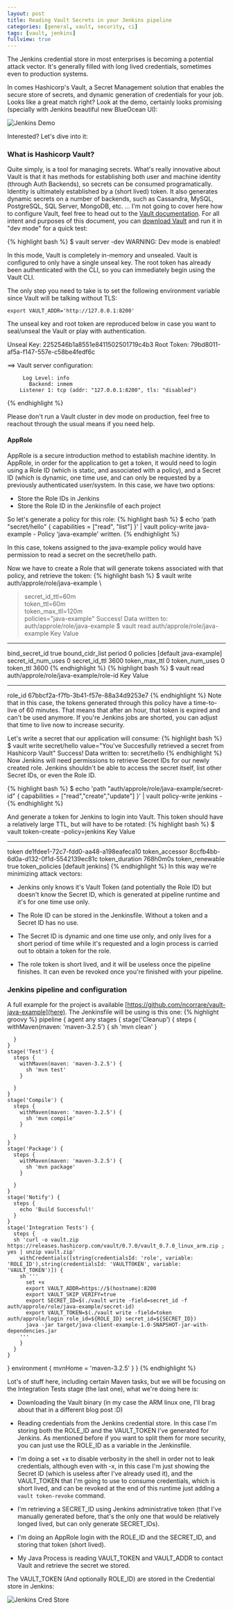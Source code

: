 ```yaml
---
layout: post
title: Reading Vault Secrets in your Jenkins pipeline
categories: [general, vault, security, ci]
tags: [vault, jenkins]
fullview: true
---
```

The Jenkins credential store in most enterprises is becoming a potential attack vector. It's generally filled with long lived credentials, sometimes even to production systems.

In comes Hashicorp's Vault, a Secret Management solution that enables the secure store of secrets, and dynamic generation of credentials for your job. Looks like a great match right? Look at the demo, certainly looks promising (specially with Jenkins beautiful new BlueOcean UI):

![Jenkins Demo](/assets/media/0OCENniTf9.gif "Jenkins Pipeline consuming secrets from Vault")

Interested? Let's dive into it:

### What is Hashicorp Vault?
Quite simply, is a tool for managing secrets. What's really innovative about Vault is that it has methods for establishing both user and machine identity (through Auth Backends), so secrets can be consumed programatically. Identity is ultimately established by a (short lived) token. It also generates dynamic secrets on a number of backends, such as Cassandra, MySQL, PostgreSQL, SQL Server, MongoDB, etc. ... I'm not going to cover here how to configure Vault, feel free to head out to the [Vault documentation](https://www.vaultproject.io/docs/index.html). For all intent and purposes of this document, you can [download Vault](https://www.vaultproject.io/downloads.html) and run it in "dev mode" for a quick test:

{% highlight bash %}
$ vault server -dev
WARNING: Dev mode is enabled!

In this mode, Vault is completely in-memory and unsealed.
Vault is configured to only have a single unseal key. The root
token has already been authenticated with the CLI, so you can
immediately begin using the Vault CLI.

The only step you need to take is to set the following
environment variable since Vault will be talking without TLS:

    export VAULT_ADDR='http://127.0.0.1:8200'

The unseal key and root token are reproduced below in case you
want to seal/unseal the Vault or play with authentication.

Unseal Key: 2252546b1a8551e8411502501719c4b3
Root Token: 79bd8011-af5a-f147-557e-c58be4fedf6c

==> Vault server configuration:

         Log Level: info
           Backend: inmem
        Listener 1: tcp (addr: "127.0.0.1:8200", tls: "disabled")
{% endhighlight %}

Please don't run a Vault cluster in dev mode on production, feel free to reachout through the usual means if you need help.

#### AppRole
AppRole is a secure introduction method to establish machine identity. In AppRole, in order for the application to get a token, it would need to login using a Role ID (which is static, and associated with a policy), and a Secret ID (which is dynamic, one time use, and can only be requested by a previously authenticated user/system. In this case, we have two options:
- Store the Role IDs in Jenkins
- Store the Role ID in the Jenkinsfile of each project

So let's generate a policy for this role:
{% highlight bash %}
$ echo 'path "secret/hello" {
  capabilities = ["read", "list"]
}' | vault policy-write java-example -
Policy 'java-example' written.
{% endhighlight %}

In this case, tokens assigned to the java-example policy would have permission to read a secret on the secret/hello path.

Now we have to create a Role that will generate tokens associated with that policy, and retrieve the token:
{% highlight bash %}
$ vault write auth/approle/role/java-example \
> secret_id_ttl=60m \
> token_ttl=60m \
> token_max_tll=120m \
> policies="java-example"
Success! Data written to: auth/approle/role/java-example
$ vault read auth/approle/role/java-example
Key                 Value
---                 -----
bind_secret_id      true
bound_cidr_list
period              0
policies            [default java-example]
secret_id_num_uses  0
secret_id_ttl       3600
token_max_ttl       0
token_num_uses      0
token_ttl           3600
{% endhighlight %}
{% highlight bash %}
$ vault read auth/approle/role/java-example/role-id
Key     Value
---     -----
role_id 67bbcf2a-f7fb-3b41-f57e-88a34d9253e7
{% endhighlight %}
Note that in this case, the tokens generated through this policy have a time-to-live of 60 minutes. That means that after an hour, that token is expired and can't be used anymore. If you're Jenkins jobs are shorted, you can adjust that time to live now to increase security.

Let's write a secret that our application will consume:
{% highlight bash %}
$ vault write secret/hello value="You've Succesfully retrieved a secret from Hashicorp Vault"
Success! Data written to: secret/hello
{% endhighlight %}
Now Jenkins will need permissions to retrieve Secret IDs for our newly created role. Jenkins shouldn't be able to access the secret itself, list other Secret IDs, or even the Role ID.

{% highlight bash %}
$ echo 'path "auth/approle/role/java-example/secret-id" {
  capabilities = ["read","create","update"]
}' | vault policy-write jenkins -
{% endhighlight %}

And generate a token for Jenkins to login into Vault. This token should have a relatively large TTL, but will have to be rotated:
{% highlight bash %}
$ vault token-create -policy=jenkins
Key             Value
---             -----
token           de1fdee1-72c7-fdd0-aa48-a198eafeca10
token_accessor  8ccfb4bb-6d0a-d132-0f1d-5542139ec81c
token_duration  768h0m0s
token_renewable true
token_policies  [default jenkins]
{% endhighlight %}
In this way we're minimizing attack vectors:
- Jenkins only knows it's Vault Token (and potentially the Role ID) but doesn't know the Secret ID, which is generated at pipeline runtime and it's for one time use only.

- The Role ID can be stored in the Jenkinsfile. Without a token and a Secret ID has no use.

- The Secret ID is dynamic and one time use only, and only lives for a short period of time while it's requested and a login process is carried out to obtain a token for the role.

- The role token is short lived, and it will be useless once the pipeline finishes. It can even be revoked once you're finished with your pipeline.

### Jenkins pipeline and configuration

A full example for the project is available [https://github.com/ncorrare/vault-java-example](here). The Jenkinsfile will be using is this one:
{% highlight groovy %}
pipeline {
  agent any
  stages { 
    stage('Cleanup') {
      steps {
        withMaven(maven: 'maven-3.2.5') {
          sh 'mvn clean'
        }
        
      }
    }
    stage('Test') {
      steps {
        withMaven(maven: 'maven-3.2.5') {
          sh 'mvn test'
        }
        
      }
    }
    stage('Compile') {
      steps {
        withMaven(maven: 'maven-3.2.5') {
          sh 'mvn compile'
        }
        
      }
    }
    stage('Package') {
      steps {
        withMaven(maven: 'maven-3.2.5') {
          sh 'mvn package'
        }
        
      }
    }
    stage('Notify') {
      steps {
        echo 'Build Successful!'
      }
    }
    stage('Integration Tests') {
      steps {
      sh 'curl -o vault.zip https://releases.hashicorp.com/vault/0.7.0/vault_0.7.0_linux_arm.zip ; yes | unzip vault.zip'
        withCredentials([string(credentialsId: 'role', variable: 'ROLE_ID'),string(credentialsId: 'VAULTTOKEN', variable: 'VAULT_TOKEN')]) {
        sh '''
          set +x
          export VAULT_ADDR=https://$(hostname):8200
          export VAULT_SKIP_VERIFY=true
          export SECRET_ID=$(./vault write -field=secret_id -f auth/approle/role/java-example/secret-id)
          export VAULT_TOKEN=$(./vault write -field=token auth/approle/login role_id=${ROLE_ID} secret_id=${SECRET_ID})
          java -jar target/java-client-example-1.0-SNAPSHOT-jar-with-dependencies.jar 
        '''
        }
      }
    }
  }
  environment {
    mvnHome = 'maven-3.2.5'
  }
}
{% endhighlight %}

Lot's of stuff here, including certain Maven tasks, but we will be focusing on the Integration Tests stage (the last one), what we're doing here is:
- Downloading the Vault binary (in my case the ARM linux one, I'll brag about that in a different blog post :D)

- Reading credentials from the Jenkins credential store. In this case I'm storing both the ROLE_ID and the VAULT_TOKEN I've generated for Jenkins. As mentioned before if you want to split them for more security, you can just use the ROLE_ID as a variable in the Jenkinsfile.

- I'm doing a set +x to disable verbosity in the shell in order not to leak credentials, although even with -x, in this case I'm just showing the Secret ID (which is useless after I've already used it), and the VAULT_TOKEN that I'm going to use to consume credentials, which is short lived, and can be revoked at the end of this runtime just adding a `vault token-revoke` command.

- I'm retrieving a SECRET_ID using Jenkins administrative token (that I've manually generated before, that's the only one that would be relatively longed lived, but can only generate SECRET_IDs).

- I'm doing an AppRole login with the ROLE_ID and the SECRET_ID, and storing that token (short lived).

- My Java Process is reading VAULT_TOKEN and VAULT_ADDR to contact Vault and retrieve the secret we stored.

The VAULT_TOKEN (And optionally ROLE_ID) are stored in the Credential store in Jenkins:

![Jenkins Cred Store](/assets/media/jenkins-cred-store.png "Jenkins Credential Store")
